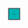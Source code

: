 <!DOCTYPE html>
<html lang="en">
  <head>
    <meta charset="UTF-8">
    <title>Lofties Windows</title>
    <meta name="viewport" content="width=device-width, initial-scale=1">
    <link rel="preconnect" href="https://fonts.gstatic.com">
    <link href="https://fonts.googleapis.com/css2?family=Pacifico&display=swap" rel="stylesheet">
    <style>
      body {font-family: 'Pacifico', cursive;
  }
  .header, header {font-family: 'Pacifico', cursive;
    background-image: url("https://images.unsplash.com/photo-1534447677768-be436bb09401?ixlib=rb-1.2.1&auto=format&fit=crop&w=750&q=80");
    background-size: 100%;
    background-position: center 65%;
    padding: 50px; 
    position: relative;margin: 0;
    width: 80%;
  }
  .confetti {
    position: fixed;
    width: 5px; 
    height: 5px; 
    background-color: #f00;
    pointer-events: none;
  }
  canvas {
    position: absolute;
    top: 0;
    left: 0;
    width: 28%;
    height: 28%;
    pointer-events: none;
  }.cube-container {
    position: absolute;
    transform: translate(5px, 5px);
  }.cube {position: absolute;transform-style: preserve-3d;
    cursor: pointer;
    animation-name: spin;
    animation-duration: 150s; /* adjusted duration */
    animation-iteration-count: infinite;
    animation-timing-function: linear;
  }.cube .side {
    position: absolute;
    width: 21.67px; 
    height: 21.67px; 
    background-color: #00B3B3;
    border: 0.5px solid #260606;
    display: flex;
    justify-content: center;
    align-items: center;
    font-size: 2px;
    color: #260606;}
      .cube .front {
        transform: rotateY(0deg) translateZ(15px);
      }
      .cube .back {
        transform: rotateY(180deg) translateZ(15px);
      }
      .cube .right {
        transform: rotateY(-90deg) translateZ(15px);
      }
      .cube .left {
        transform: rotateY(90deg) translateZ(15px);
      }
      .cube .top {
        transform: rotateX(90deg) translateZ(15px);
      }
      .cube .bottom {
        transform: rotateX(-90deg) translateZ(15px);
      }@keyframes rotate {
        from {
          transform: rotateY(0deg);
        }
        to {
          transform: rotateY(60deg);
        }
      }@keyframes spin {
        from {
          transform: rotateX(0deg) rotateY(0deg);
        }
        to {
          transform: rotateX(60deg) rotateY(60deg);
        }
      }@keyframes spin-slow {
        from {
          transform: rotateX(0deg) rotateY(0deg);
        }
        to {
          transform: rotateX(60deg) rotateY(60deg);
        }
      }.cube .front:hover::before,
      .cube .back:hover::before,
      .cube .right:hover::before,
      .cube .left:hover::before,
      .cube .top:hover::before,
      .cube .bottom:hover::before {
        content: "";
position: absolute;
width: 100%;
height: 100%;
background-color: rgba(255, 255, 255, 0.8);
z-index: 5;
}  .cube .front:hover::before {
    content: "Get a free window clean by finding the squeegee on our site. Start searching now!";
  }.cube .back:hover::before {
    content: "LOFTIES";
  }.cube .right:hover::before {
    content: "LOFTIES";
  }.cube .left:hover::before {
    content: "LOFTIES";
  }.cube .top:hover::before {
    content: "LOFTIES";
  }.cube .bottom:hover::before {
    content: "LOFTIES";
  }
</style>
  </head><header><div class="cube">
      <div class="side front">LOFTIES</div>
      <div class="side back">LOFTIES</div>
      <div class="side right">LOFTIES</div>
      <div class="side left">LOFTIES</div>
      <div class="side top">LOFTIES</div>
      <div class="side bottom">LOFTIES</div>
    <canvas id="confetti"></canvas>
</header>
  <body>
  <script>const NUM_CONFETTI = 10;
const DELAY = 50;
const DIAMETER = 15;
const COLORS = ["#800000", "#800000", ];
const canvas = document.getElementById("confetti");
const context = canvas.getContext("2d");
canvas.width = window.innerWidth;
canvas.height = window.innerHeight;function ConfettiDot(x, y, color) {
  this.x = x;
  this.y = y;
  this.color = color;
  this.colorIndex = 0;
}function randomInt(min, max) {
  return Math.floor(Math.random() * (max - min + 1) + min);
}function initConfetti() {
  const confetti = [];
  for (let i = 0; i < NUM_CONFETTI; i++) {
    const x = randomInt(0, canvas.width - DIAMETER);
    const y = randomInt(0, canvas.height - DIAMETER);
    const color = COLORS[0];
    confetti.push(new ConfettiDot(x, y, color));
  }
  return confetti;
}function drawConfetti(confetti) {
  for (let i = 0; i < confetti.length; i++) {
    const dot = confetti[i];
    context.beginPath();
    context.arc(dot.x, dot.y, DIAMETER, 0, 2 * Math.PI, false);
    context.fillStyle = dot.color;
    context.fill();
  }
}function updateConfetti(confetti) {
  for (let i = 0; i < confetti.length; i++) {
    const dot = confetti[i];
    if (dot.colorIndex < COLORS.length - 1) {
      dot.colorIndex += 1;
      const startColor = COLORS[dot.colorIndex - 1];
      const endColor = COLORS[dot.colorIndex];
      const r1 = parseInt(startColor.substr(1, 2), 16);
      const g1 = parseInt(startColor.substr(3, 2), 16);
      const b1 = parseInt(startColor.substr(5, 2), 16);
      const r2 = parseInt(endColor.substr(1, 2), 16);
      const g2 = parseInt(endColor.substr(3, 2), 16);
      const b2 = parseInt(endColor.substr(5, 2), 16);
      const r = Math.floor((r1 * (COLORS.length - dot.colorIndex) + r2 * dot.colorIndex) / COLORS.length);
      const g = Math.floor((g1 * (COLORS.length - dot.colorIndex) + g2 * dot.colorIndex) / COLORS.length);
      const b = Math.floor((b1 * (COLORS.length - dot.colorIndex) + b2 * dot.colorIndex) / COLORS.length);
      dot.color = `rgb(${r},${g},${b})`;
    }
    dot.x += randomInt(-1, 1);
    dot.y += randomInt(1, 3);
    if (dot.y > canvas.height) {
      dot.y = -DIAMETER;
      dot.x = randomInt(0, canvas.width - DIAMETER);
    }
  }
}function animateConfetti() {
  context.clearRect(0, 0, canvas.width, canvas.height);
  drawConfetti(confetti);
  updateConfetti(confetti);
  setTimeout(animateConfetti,DELAY);
}const confetti = initConfetti();
animateConfetti();</script>
 </body>
</html>


